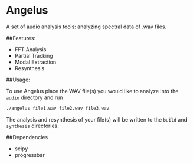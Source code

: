 # Angelus

A set of audio analysis tools: analyzing spectral data of .wav files. 

##Features:

* FFT Analysis 
* Partial Tracking 
* Modal Extraction
* Resynthesis

##Usage:

To use Angelus place the WAV file(s) you would like to analyze into the `audio` directory and run

```sh
./angelus file1.wav file2.wav file3.wav
```

The analysis and resynthesis of your file(s) will be written to the `build` and `synthesis` directories.

##Dependencies

* scipy
* progressbar
